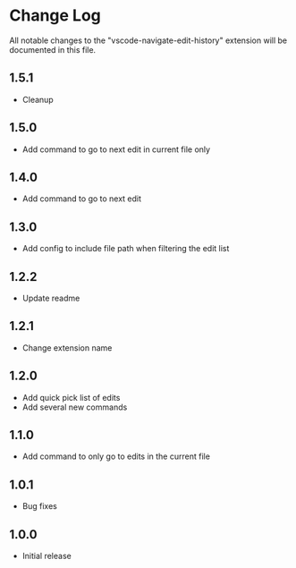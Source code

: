 # Change Log

All notable changes to the "vscode-navigate-edit-history" extension will be documented in this file.

## 1.5.1

- Cleanup

## 1.5.0

- Add command to go to next edit in current file only

## 1.4.0

- Add command to go to next edit

## 1.3.0

- Add config to include file path when filtering the edit list

## 1.2.2

- Update readme

## 1.2.1

- Change extension name

## 1.2.0

- Add quick pick list of edits
- Add several new commands

## 1.1.0

- Add command to only go to edits in the current file

## 1.0.1

- Bug fixes

## 1.0.0

- Initial release
